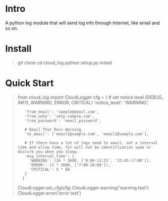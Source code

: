 # Intro

A python log module that will send log info through Internet, like email and so on.

# Install

> git clone
> cd cloud_log
> python setup.py install

# Quick Start

> from cloud_log import CloudLogger
> cfg = {
>        # set notice level (DEBUG, INFO, WARNING, ERROR, CRITICAL)
>        'notice_level': 'WARNING',
>
>        'from_email': 'sample@email.com',
>        'from_smtp': 'smtp.sample.com',
>        'from_password': 'email_password',
>
>        # Email That Recv Warning
>        'to_email': ['email1@sample.com', 'email2@sample.com'],
>
>        # If there have a lot of logs need to email, set a interval time and allow time, for will not be identification spam or disturb you when you sleep.
>        'msg_interval_time': {
>          'WARNING': (24 * 3600, ['8:00-11:25', '12:45-17:00']),
>          'ERROR': (2 * 3600, ['7:00-20:00']),
>          'CRITICAL': 5 * 60
>        }
>       }
> CloudLogger.set_cfg(cfg)
> CloudLogger.warning('warning test')
> CloudLogger.error('error test')
>